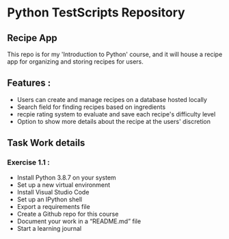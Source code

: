 # Python TestScripts Repository #

## Recipe App ##

This repo is for my 'Introduction to Python' course, and it will house a recipe app for organizing and storing recipes for users.

## Features : ##
- Users can create and manage recipes on a database hosted locally
- Search field for finding recipes based on ingredients
- recpie rating system to evaluate and save each recipe's difficulty level
- Option to show more details about the recipe at the users' discretion


## Task Work details ##

### Exercise 1.1 : ###
- Install Python 3.8.7 on your system
- Set up a new virtual environment
- Install Visual Studio Code
- Set up an IPython shell
- Export a requirements file
- Create a Github repo for this course
- Document your work in a “README.md” file
- Start a learning journal